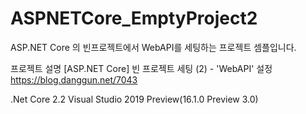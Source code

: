 # ASPNETCore_EmptyProject2
ASP.NET Core 의 빈프로젝트에서 WebAPI를 세팅하는 프로젝트 셈플입니다.


프로젝트 설명
[ASP.NET Core] 빈 프로젝트 세팅 (2) - 'WebAPI' 설정
<https://blog.danggun.net/7043>


.Net Core 2.2
Visual Studio 2019 Preview(16.1.0 Preview 3.0)
